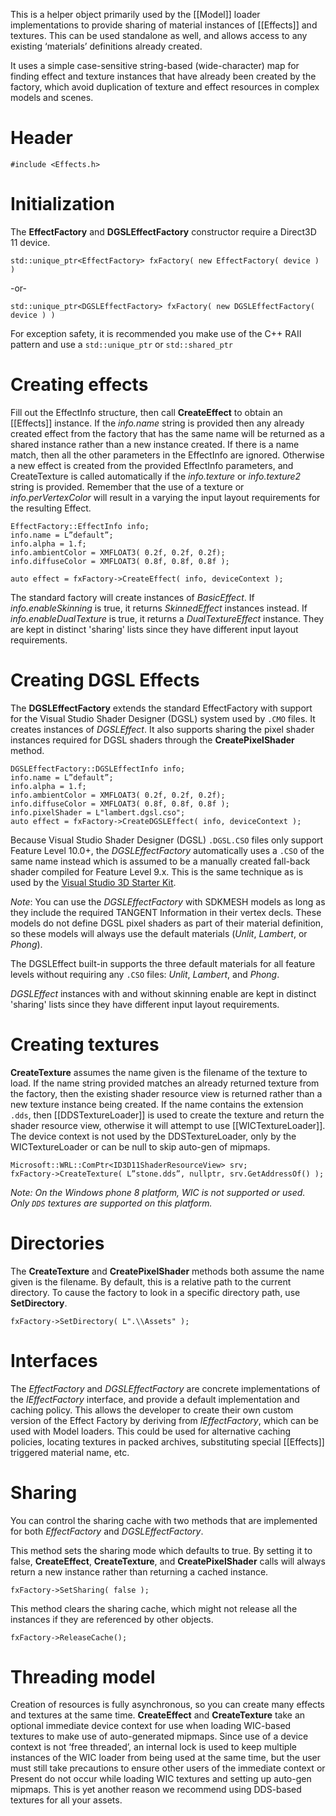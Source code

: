 This is a helper object primarily used by the [[Model]] loader implementations to provide sharing of material instances of [[Effects]] and textures. This can be used standalone as well, and allows access to any existing ‘materials’ definitions already created.

It uses a simple case-sensitive string-based (wide-character) map for finding effect and texture instances that have already been created by the factory, which avoid duplication of texture and effect resources in complex models and scenes.

# Header
    #include <Effects.h>

# Initialization
The **EffectFactory** and **DGSLEffectFactory** constructor require a Direct3D 11 device.

    std::unique_ptr<EffectFactory> fxFactory( new EffectFactory( device ) )

-or-

    std::unique_ptr<DGSLEffectFactory> fxFactory( new DGSLEffectFactory( device ) )

For exception safety, it is recommended you make use of the C++ RAII pattern and use a ``std::unique_ptr`` or ``std::shared_ptr``

# Creating effects
Fill out the EffectInfo structure, then call **CreateEffect** to obtain an [[Effects]] instance. If the _info.name_ string is provided then any already created effect from the factory that has the same name will be returned as a shared instance rather than a new instance created. If there is a name match, then all the other parameters in the EffectInfo are ignored.  Otherwise a new effect is created from the provided EffectInfo parameters, and CreateTexture is called automatically if the _info.texture_ or  _info.texture2_ string is provided. Remember that the use of a texture or _info.perVertexColor_ will result in a varying the input layout requirements for the resulting Effect.

    EffectFactory::EffectInfo info;
    info.name = L”default”;
    info.alpha = 1.f;
    info.ambientColor = XMFLOAT3( 0.2f, 0.2f, 0.2f);
    info.diffuseColor = XMFLOAT3( 0.8f, 0.8f, 0.8f );

    auto effect = fxFactory->CreateEffect( info, deviceContext );

The standard factory will create instances of _BasicEffect_. If _info.enableSkinning_ is true, it returns _SkinnedEffect_ instances instead. If _info.enableDualTexture_ is true, it returns a _DualTextureEffect_ instance. They are kept in distinct 'sharing' lists since they have different input layout requirements.

# Creating DGSL Effects
The **DGSLEffectFactory** extends the standard EffectFactory with support for the Visual Studio Shader Designer (DGSL) system used by ``.CMO`` files. It creates instances of _DGSLEffect_. It also supports sharing the pixel shader instances required for DGSL shaders through the **CreatePixelShader** method.

    DGSLEffectFactory::DGSLEffectInfo info;
    info.name = L”default”;
    info.alpha = 1.f;
    info.ambientColor = XMFLOAT3( 0.2f, 0.2f, 0.2f);
    info.diffuseColor = XMFLOAT3( 0.8f, 0.8f, 0.8f );
    info.pixelShader = L"lambert.dgsl.cso";
    auto effect = fxFactory->CreateDGSLEffect( info, deviceContext );

Because Visual Studio Shader Designer (DGSL) ``.DGSL.CSO`` files only support Feature Level 10.0+, the _DGSLEffectFactory_ automatically uses a ``.CSO`` of the same name instead which is assumed to be a manually created fall-back shader compiled for Feature Level 9.x. This is the same technique as is used by the [Visual Studio 3D Starter Kit](http://code.msdn.microsoft.com/windowsapps/Visual-Studio-3D-Starter-455a15f1).

*Note*: You can use the _DGSLEffectFactory_ with SDKMESH models as long as they include the required TANGENT Information in their vertex decls. These models do not define DGSL pixel shaders as part of their material definition, so these models will always use the default materials (_Unlit_, _Lambert_, or _Phong_).

The DGSLEffect built-in supports the three default materials for all feature levels without requiring any ``.CSO`` files: _Unlit_, _Lambert_, and _Phong_.

_DGSLEffect_ instances with and without skinning enable are kept in distinct 'sharing' lists since they have different input layout requirements.

# Creating textures
**CreateTexture** assumes the name given is the filename of the texture to load. If the name string provided matches an already returned texture from the factory, then the existing shader resource view is returned rather than a new texture instance being created. If the name contains the extension ``.dds``, then [[DDSTextureLoader]] is used to create the texture and return the shader resource view, otherwise it will attempt to use [[WICTextureLoader]].  The device context is not used by the DDSTextureLoader, only by the WICTextureLoader or can be null to skip auto-gen of mipmaps.

    Microsoft::WRL::ComPtr<ID3D11ShaderResourceView> srv;
    fxFactory->CreateTexture( L”stone.dds”, nullptr, srv.GetAddressOf() );

_Note: On the Windows phone 8 platform, WIC is not supported or used. Only ``DDS`` textures are supported on this platform._

# Directories
The **CreateTexture** and **CreatePixelShader** methods both assume the name given is the filename. By default, this is a relative path to the current directory. To cause the factory to look in a specific directory path, use **SetDirectory**.

    fxFactory->SetDirectory( L".\\Assets" );

# Interfaces
The _EffectFactory_ and _DGSLEffectFactory_ are concrete implementations of the _IEffectFactory_ interface, and provide a default implementation and caching policy. This allows the developer to create their own custom version of the Effect Factory by deriving from _IEffectFactory_, which can be used with Model loaders. This could be used for alternative caching policies, locating textures in packed archives, substituting special [[Effects]] triggered material name, etc.

# Sharing
You can control the sharing cache with two methods that are implemented for both _EffectFactory_ and _DGSLEffectFactory_.

This method sets the sharing mode which defaults to true. By setting it to false, **CreateEffect**, **CreateTexture**, and **CreatePixelShader** calls will always return a new instance rather than returning a cached instance.

    fxFactory->SetSharing( false );

This method clears the sharing cache, which might not release all the instances if they are referenced by other objects.

    fxFactory->ReleaseCache();

# Threading model
Creation of resources is fully asynchronous, so you can create many effects and textures at the same time. **CreateEffect** and **CreateTexture** take an optional immediate device context for use when loading WIC-based textures to make use of auto-generated mipmaps. Since use of a device context is not ‘free threaded’, an internal lock is used to keep multiple instances of the WIC loader from being used at the same time, but the user must still take precautions to ensure other users of the immediate context or Present do not occur while loading WIC textures and setting up auto-gen mipmaps. This is yet another reason we recommend using DDS-based textures for all your assets.
